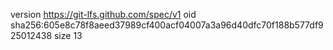 version https://git-lfs.github.com/spec/v1
oid sha256:605e8c78f8aeed37989cf400acf04007a3a96d40dfc70f188b577df925012438
size 13
